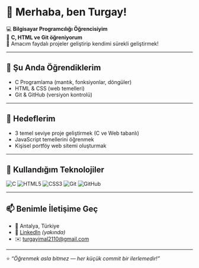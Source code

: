 # 👋 Merhaba, ben Turgay!

💻 **Bilgisayar Programcılığı Öğrencisiyim**  
🚀 **C, HTML ve Git öğreniyorum**  
🌱 Amacım faydalı projeler geliştirip kendimi sürekli geliştirmek!

---

## 🧠 Şu Anda Öğrendiklerim
- C Programlama (mantık, fonksiyonlar, döngüler)  
- HTML & CSS (web temelleri)  
- Git & GitHub (versiyon kontrolü)

---

## 🎯 Hedeflerim
- 3 temel seviye proje geliştirmek (C ve Web tabanlı)  
- JavaScript temellerini öğrenmek  
- Kişisel portföy web sitemi oluşturmak  

---

## 🧩 Kullandığım Teknolojiler
![C](https://img.shields.io/badge/C-00599C?style=for-the-badge&logo=c&logoColor=white)
![HTML5](https://img.shields.io/badge/HTML5-E34F26?style=for-the-badge&logo=html5&logoColor=white)
![CSS3](https://img.shields.io/badge/CSS3-1572B6?style=for-the-badge&logo=css3&logoColor=white)
![Git](https://img.shields.io/badge/Git-F05032?style=for-the-badge&logo=git&logoColor=white)
![GitHub](https://img.shields.io/badge/GitHub-181717?style=for-the-badge&logo=github&logoColor=white)

---

## 📫 Benimle İletişime Geç
- 📍 Antalya, Türkiye  
- 💼 [LinkedIn](#) *(yakında)*  
- ✉️ turgayimal2110@gmail.com  

---

⭐️ *“Öğrenmek asla bitmez — her küçük commit bir ilerlemedir!”*
